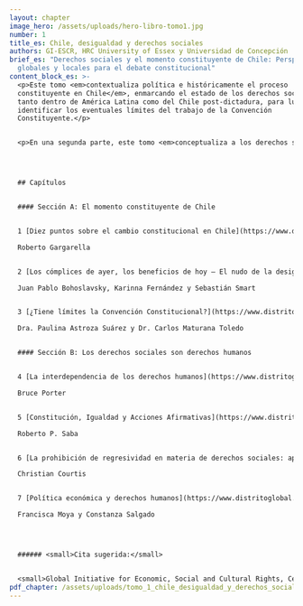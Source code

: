 ```yaml
---
layout: chapter
image_hero: /assets/uploads/hero-libro-tomo1.jpg
number: 1
title_es: Chile, desigualdad y derechos sociales
authors: GI-ESCR, HRC University of Essex y Universidad de Concepción
brief_es: "Derechos sociales y el momento constituyente de Chile: Perspectivas
  globales y locales para el debate constitucional"
content_block_es: >-
  <p>Este tomo <em>contextualiza política e históricamente el proceso
  constituyente en Chile</em>, enmarcando el estado de los derechos sociales
  tanto dentro de América Latina como del Chile post-dictadura, para luego
  identificar los eventuales límites del trabajo de la Convención
  Constituyente.</p>


  <p>En una segunda parte, este tomo <em>conceptualiza a los derechos sociales dentro de un espectro más amplio de los derechos humanos</em>, enfatizando la indivisibilidad e interdependencia que existe entre todos ellos (y por consiguiente desmitificando su comprensión como derechos de segunda generación) y la necesidad de adoptar medidas afirmativas en algunos casos para lograr la igualdad sustantiva. Además, esta sección resalta algunas particularidades de los derechos sociales como la posibilidad de implementación progresiva de aquellas partes de los derechos que no corresponden al contenido mínimo (de ejecución inmediata), la prohibición de regresividad en los sucesivas reformas que se orienten a garantizar derechos sociales y el rol fundamental que juega la política fiscal en la protección de estos derechos en el contexto constitucional.</p>




  ## Capítulos


  #### Sección A: El momento constituyente de Chile


  1 [Diez puntos sobre el cambio constitucional en Chile](https://www.distritoglobal.org/assets/uploads/gargarella_diez_puntos_sobre_el_cambio_constitucional.pdf).

  Roberto Gargarella


  2 [Los cómplices de ayer, los beneficios de hoy – El nudo de la desigualdad impuesta por la dictadura](https://www.distritoglobal.org/assets/uploads/bohoslavsky_los_complices_de_ayer_los_beneficios_de_hoy.pdf).

  Juan Pablo Bohoslavsky, Karinna Fernández y Sebastián Smart


  3 [¿Tiene límites la Convención Constitucional?](https://www.distritoglobal.org/assets/uploads/astroza_tiene_limites_la_convencion_constitucional.pdf)

  Dra. Paulina Astroza Suárez y Dr. Carlos Maturana Toledo


  #### Sección B: Los derechos sociales son derechos humanos


  4 [La interdependencia de los derechos humanos](https://www.distritoglobal.org/assets/uploads/porter_la_interdependencia_de_los_derechos_humanos.pdf).

  Bruce Porter


  5 [Constitución, Igualdad y Acciones Afirmativas](https://www.distritoglobal.org/assets/uploads/saba_constitucion_igualdad_y_acciones_afirmativas.pdf).

  Roberto P. Saba


  6 [La prohibición de regresividad en materia de derechos sociales: apuntes introductorios](https://www.distritoglobal.org/assets/uploads/courtis_la_prohibicion_de_regresividad_en_materia_de_derechos_sociales.pdf).

  Christian Courtis


  7 [Política económica y derechos humanos](https://www.distritoglobal.org/assets/uploads/moya_politica_economica_y_derechos_humanos.pdf).

  Francisca Moya y Constanza Salgado




  ###### <small>Cita sugerida:</small>


  <small>Global Initiative for Economic, Social and Cultural Rights, Centro de Derechos Humanos de la Universidad de Essex y Universidad de Concepción (2021) Derechos sociales y el momento constituyente de Chile: Perspectivas globales y locales para el debate constitucional. Tomo I: chile, desigualdad y derechos sociales. Santiago, Chile: Global Initiative for Economic, Social and Cultural Rights. DOI: 10.53110/BVOF9600.</small>
pdf_chapter: /assets/uploads/tomo_1_chile_desigualdad_y_derechos_sociales.pdf
---
```

